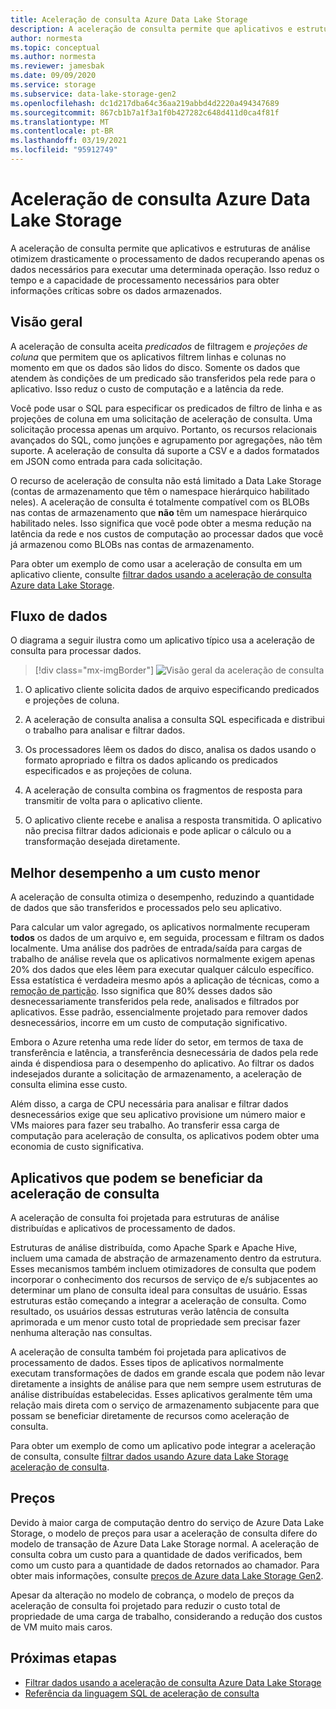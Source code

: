 ```yaml
---
title: Aceleração de consulta Azure Data Lake Storage
description: A aceleração de consulta permite que aplicativos e estruturas de análise otimizem drasticamente o processamento de dados recuperando apenas os dados necessários para uma operação de processamento.
author: normesta
ms.topic: conceptual
ms.author: normesta
ms.reviewer: jamesbak
ms.date: 09/09/2020
ms.service: storage
ms.subservice: data-lake-storage-gen2
ms.openlocfilehash: dc1d217dba64c36aa219abbd4d2220a494347689
ms.sourcegitcommit: 867cb1b7a1f3a1f0b427282c648d411d0ca4f81f
ms.translationtype: MT
ms.contentlocale: pt-BR
ms.lasthandoff: 03/19/2021
ms.locfileid: "95912749"
---
```

# <a name="azure-data-lake-storage-query-acceleration"></a>Aceleração de consulta Azure Data Lake Storage

A aceleração de consulta permite que aplicativos e estruturas de análise otimizem drasticamente o processamento de dados recuperando apenas os dados necessários para executar uma determinada operação. Isso reduz o tempo e a capacidade de processamento necessários para obter informações críticas sobre os dados armazenados.

## <a name="overview"></a>Visão geral

A aceleração de consulta aceita *predicados* de filtragem e *projeções de coluna* que permitem que os aplicativos filtrem linhas e colunas no momento em que os dados são lidos do disco. Somente os dados que atendem às condições de um predicado são transferidos pela rede para o aplicativo. Isso reduz o custo de computação e a latência da rede.  

Você pode usar o SQL para especificar os predicados de filtro de linha e as projeções de coluna em uma solicitação de aceleração de consulta. Uma solicitação processa apenas um arquivo. Portanto, os recursos relacionais avançados do SQL, como junções e agrupamento por agregações, não têm suporte. A aceleração de consulta dá suporte a CSV e a dados formatados em JSON como entrada para cada solicitação.

O recurso de aceleração de consulta não está limitado a Data Lake Storage (contas de armazenamento que têm o namespace hierárquico habilitado neles). A aceleração de consulta é totalmente compatível com os BLOBs nas contas de armazenamento que **não** têm um namespace hierárquico habilitado neles. Isso significa que você pode obter a mesma redução na latência da rede e nos custos de computação ao processar dados que você já armazenou como BLOBs nas contas de armazenamento.

Para obter um exemplo de como usar a aceleração de consulta em um aplicativo cliente, consulte [filtrar dados usando a aceleração de consulta Azure data Lake Storage](data-lake-storage-query-acceleration-how-to.md).

## <a name="data-flow"></a>Fluxo de dados

O diagrama a seguir ilustra como um aplicativo típico usa a aceleração de consulta para processar dados.

> [!div class="mx-imgBorder"]
> ![Visão geral da aceleração de consulta](./media/data-lake-storage-query-acceleration/query-acceleration.png)

1. O aplicativo cliente solicita dados de arquivo especificando predicados e projeções de coluna.

2. A aceleração de consulta analisa a consulta SQL especificada e distribui o trabalho para analisar e filtrar dados.

3. Os processadores lêem os dados do disco, analisa os dados usando o formato apropriado e filtra os dados aplicando os predicados especificados e as projeções de coluna.

4. A aceleração de consulta combina os fragmentos de resposta para transmitir de volta para o aplicativo cliente.

5. O aplicativo cliente recebe e analisa a resposta transmitida. O aplicativo não precisa filtrar dados adicionais e pode aplicar o cálculo ou a transformação desejada diretamente.

## <a name="better-performance-at-a-lower-cost"></a>Melhor desempenho a um custo menor

A aceleração de consulta otimiza o desempenho, reduzindo a quantidade de dados que são transferidos e processados pelo seu aplicativo.

Para calcular um valor agregado, os aplicativos normalmente recuperam **todos** os dados de um arquivo e, em seguida, processam e filtram os dados localmente. Uma análise dos padrões de entrada/saída para cargas de trabalho de análise revela que os aplicativos normalmente exigem apenas 20% dos dados que eles lêem para executar qualquer cálculo específico. Essa estatística é verdadeira mesmo após a aplicação de técnicas, como a [remoção de partição](../../hdinsight/hdinsight-hadoop-optimize-hive-query.md#hive-partitioning). Isso significa que 80% desses dados são desnecessariamente transferidos pela rede, analisados e filtrados por aplicativos. Esse padrão, essencialmente projetado para remover dados desnecessários, incorre em um custo de computação significativo.  

Embora o Azure retenha uma rede líder do setor, em termos de taxa de transferência e latência, a transferência desnecessária de dados pela rede ainda é dispendiosa para o desempenho do aplicativo. Ao filtrar os dados indesejados durante a solicitação de armazenamento, a aceleração de consulta elimina esse custo.

Além disso, a carga de CPU necessária para analisar e filtrar dados desnecessários exige que seu aplicativo provisione um número maior e VMs maiores para fazer seu trabalho. Ao transferir essa carga de computação para aceleração de consulta, os aplicativos podem obter uma economia de custo significativa.

## <a name="applications-that-can-benefit-from-query-acceleration"></a>Aplicativos que podem se beneficiar da aceleração de consulta

A aceleração de consulta foi projetada para estruturas de análise distribuídas e aplicativos de processamento de dados. 

Estruturas de análise distribuída, como Apache Spark e Apache Hive, incluem uma camada de abstração de armazenamento dentro da estrutura. Esses mecanismos também incluem otimizadores de consulta que podem incorporar o conhecimento dos recursos de serviço de e/s subjacentes ao determinar um plano de consulta ideal para consultas de usuário. Essas estruturas estão começando a integrar a aceleração de consulta. Como resultado, os usuários dessas estruturas verão latência de consulta aprimorada e um menor custo total de propriedade sem precisar fazer nenhuma alteração nas consultas. 

A aceleração de consulta também foi projetada para aplicativos de processamento de dados. Esses tipos de aplicativos normalmente executam transformações de dados em grande escala que podem não levar diretamente a insights de análise para que nem sempre usem estruturas de análise distribuídas estabelecidas. Esses aplicativos geralmente têm uma relação mais direta com o serviço de armazenamento subjacente para que possam se beneficiar diretamente de recursos como aceleração de consulta. 

Para obter um exemplo de como um aplicativo pode integrar a aceleração de consulta, consulte [filtrar dados usando Azure data Lake Storage aceleração de consulta](data-lake-storage-query-acceleration-how-to.md).

## <a name="pricing"></a>Preços

Devido à maior carga de computação dentro do serviço de Azure Data Lake Storage, o modelo de preços para usar a aceleração de consulta difere do modelo de transação de Azure Data Lake Storage normal. A aceleração de consulta cobra um custo para a quantidade de dados verificados, bem como um custo para a quantidade de dados retornados ao chamador. Para obter mais informações, consulte [preços de Azure data Lake Storage Gen2](https://azure.microsoft.com/pricing/details/storage/data-lake/).

Apesar da alteração no modelo de cobrança, o modelo de preços da aceleração de consulta foi projetado para reduzir o custo total de propriedade de uma carga de trabalho, considerando a redução dos custos de VM muito mais caros.

## <a name="next-steps"></a>Próximas etapas

- [Filtrar dados usando a aceleração de consulta Azure Data Lake Storage](data-lake-storage-query-acceleration-how-to.md)
- [Referência da linguagem SQL de aceleração de consulta](query-acceleration-sql-reference.md)
